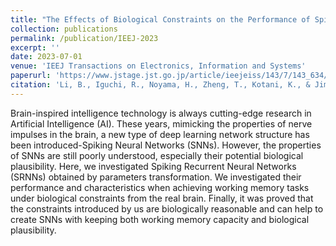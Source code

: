 ```yaml
---
title: "The Effects of Biological Constraints on the Performance of Spiking Neural Networks"
collection: publications
permalink: /publication/IEEJ-2023
excerpt: ''
date: 2023-07-01
venue: 'IEEJ Transactions on Electronics, Information and Systems'
paperurl: 'https://www.jstage.jst.go.jp/article/ieejeiss/143/7/143_634/_article/-char/en'
citation: 'Li, B., Iguchi, R., Noyama, H., Zheng, T., Kotani, K., & Jimbo, Y. (2023). The effects of biological constraints on the performance of Spiking Neural Networks. IEEJ Transactions on Electronics, Information and Systems, 143(7), 634–640. https://doi.org/10.1541/ieejeiss.143.634'
---
```


Brain-inspired intelligence technology is always cutting-edge research in Artificial Intelligence (AI). These years, mimicking the properties of nerve impulses in the brain, a new type of deep learning network structure has been introduced-Spiking Neural Networks (SNNs). However, the properties of SNNs are still poorly understood, especially their potential biological plausibility. Here, we investigated Spiking Recurrent Neural Networks (SRNNs) obtained by parameters transformation. We investigated their performance and characteristics when achieving working memory tasks under biological constraints from the real brain. Finally, it was proved that the constraints introduced by us are biologically reasonable and can help to create SNNs with keeping both working memory capacity and biological plausibility.
